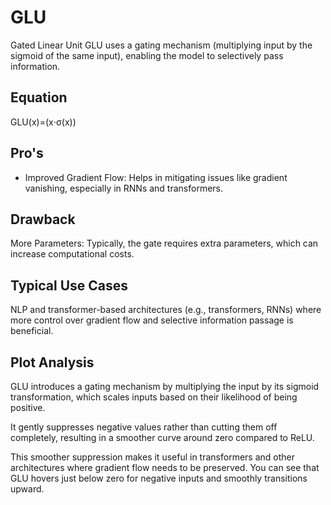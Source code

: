 # GLU
Gated Linear Unit
GLU uses a gating mechanism (multiplying input by the sigmoid of the same input), enabling the model to selectively pass information.

## Equation
GLU(x)=(x⋅σ(x))

## Pro's
- Improved Gradient Flow: Helps in mitigating issues like gradient vanishing, especially in RNNs and transformers.

## Drawback
More Parameters: Typically, the gate requires extra parameters, which can increase computational costs.

## Typical Use Cases
NLP and transformer-based architectures (e.g., transformers, RNNs) where more control over gradient flow and selective information passage is beneficial.

## Plot Analysis
GLU introduces a gating mechanism by multiplying the input by its sigmoid transformation, which scales inputs based on their likelihood of being positive.

It gently suppresses negative values rather than cutting them off completely, resulting in a smoother curve around zero compared to ReLU.

This smoother suppression makes it useful in transformers and other architectures where gradient flow needs to be preserved. You can see that GLU hovers just below zero for negative inputs and smoothly transitions upward.